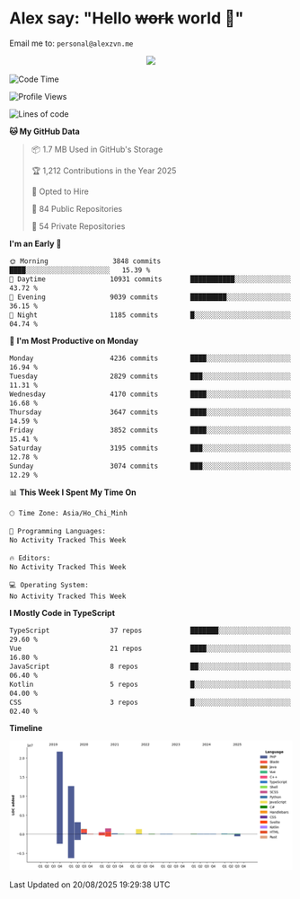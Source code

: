 # Alex say: "Hello ~~work~~ world 🐾"
Email me to: `personal@alexzvn.me`


<p align=center>
  <a href="https://skillicons.dev">
    <img src="https://skillicons.dev/icons?i=ts,js,php,nodejs,bun,vue,nuxt,react,svelte,tauri,laravel,rust,mongodb,docker,electron,redis,rabbitmq,tailwind,git,cloudflare,elysia,mysql,nginx,rollupjs,sentry,ubuntu,yarn,html,css,vite" />
  </a>
</p>

<!--START_SECTION:waka-->
![Code Time](http://img.shields.io/badge/Code%20Time-1%2C066%20hrs%2055%20mins-blue)

![Profile Views](http://img.shields.io/badge/Profile%20Views-0-blue)

![Lines of code](https://img.shields.io/badge/From%20Hello%20World%20I%27ve%20Written-43.4%20million%20lines%20of%20code-blue)

**🐱 My GitHub Data** 

> 📦 1.7 MB Used in GitHub's Storage 
 > 
> 🏆 1,212 Contributions in the Year 2025
 > 
> 💼 Opted to Hire
 > 
> 📜 84 Public Repositories 
 > 
> 🔑 54 Private Repositories 
 > 
**I'm an Early 🐤** 

```text
🌞 Morning                3848 commits        ████░░░░░░░░░░░░░░░░░░░░░   15.39 % 
🌆 Daytime                10931 commits       ███████████░░░░░░░░░░░░░░   43.72 % 
🌃 Evening                9039 commits        █████████░░░░░░░░░░░░░░░░   36.15 % 
🌙 Night                  1185 commits        █░░░░░░░░░░░░░░░░░░░░░░░░   04.74 % 
```
📅 **I'm Most Productive on Monday** 

```text
Monday                   4236 commits        ████░░░░░░░░░░░░░░░░░░░░░   16.94 % 
Tuesday                  2829 commits        ███░░░░░░░░░░░░░░░░░░░░░░   11.31 % 
Wednesday                4170 commits        ████░░░░░░░░░░░░░░░░░░░░░   16.68 % 
Thursday                 3647 commits        ████░░░░░░░░░░░░░░░░░░░░░   14.59 % 
Friday                   3852 commits        ████░░░░░░░░░░░░░░░░░░░░░   15.41 % 
Saturday                 3195 commits        ███░░░░░░░░░░░░░░░░░░░░░░   12.78 % 
Sunday                   3074 commits        ███░░░░░░░░░░░░░░░░░░░░░░   12.29 % 
```


📊 **This Week I Spent My Time On** 

```text
🕑︎ Time Zone: Asia/Ho_Chi_Minh

💬 Programming Languages: 
No Activity Tracked This Week

🔥 Editors: 
No Activity Tracked This Week

💻 Operating System: 
No Activity Tracked This Week
```

**I Mostly Code in TypeScript** 

```text
TypeScript               37 repos            ███████░░░░░░░░░░░░░░░░░░   29.60 % 
Vue                      21 repos            ████░░░░░░░░░░░░░░░░░░░░░   16.80 % 
JavaScript               8 repos             ██░░░░░░░░░░░░░░░░░░░░░░░   06.40 % 
Kotlin                   5 repos             █░░░░░░░░░░░░░░░░░░░░░░░░   04.00 % 
CSS                      3 repos             █░░░░░░░░░░░░░░░░░░░░░░░░   02.40 % 
```



**Timeline**

![Lines of Code chart](https://raw.githubusercontent.com/alexzvn/alexzvn/main/assets/bar_graph.png)


 Last Updated on 20/08/2025 19:29:38 UTC
<!--END_SECTION:waka-->
